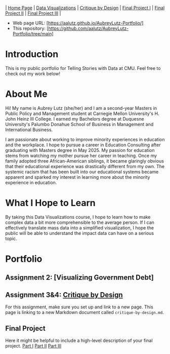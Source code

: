 | [Home Page](https://aalutz.github.io/AubreyLutz-Portfolio/) | [Data Visualizations](dataviz-examples) | [Critique by Design](critique-by-design) | [Final Project I](final-project-part-one) | [Final Project II](final-project-part-two) | [Final Project III](final-project-part-three) |


- Web page URL: [https://aalutz.github.io/AubreyLutz-Portfolio/]
- This repository: [https://github.com/aalutz/AubreyLutz-Portfolio/tree/main]

# Introduction
This is my public portfolio for Telling Stories with Data at CMU. Feel free to check out my work below!

# About Me
Hi! My name is Aubrey Lutz (she/her) and I am a second-year Masters in Public Policy and Management student at Carnegie Mellon University's H. John Heinz III College. I earned my Bachelors degree at Duquesne University's Palumbo Donahue School of Business in Management and International Business.

I am passionate about working to improve minority experiences in education and the workplace. I hope to pursue a career in Education Consulting after graduating with Masters degree in May 2025. My passion for education stems from watching my mother pursue her career in teaching. Once my family adopted three African-American siblings, it became glaringly obvious that their educational experience was drastically different from my own. The systemic racism that has been built into our educational systems became apparent and sparked my interest in learning more about the minority experience in education. 


# What I Hope to Learn
By taking this Data Visualizations course, I hope to learn how to make complex data a bit more comprehensible to the average person. If I can effectively translate mass data into a simplified visualization, I hope the public will be able to understand the impact data can have on a serious topic.


# Portfolio

## Assignment 2: [Visualizing Government Debt]
 

## Assignment 3&4: [Critique by Design](critique-by-design)
For this assignment, make sure you set up and link to a new page.  This page is linking to a new Markdown document called `critique-by-design.md`.  

## Final Project
Here it might be helpful to include a high-level description of your final project. 
[Part I](final-project-part-one)
[Part II](final-project-part-two)
[Part III](final-project-part-three)
